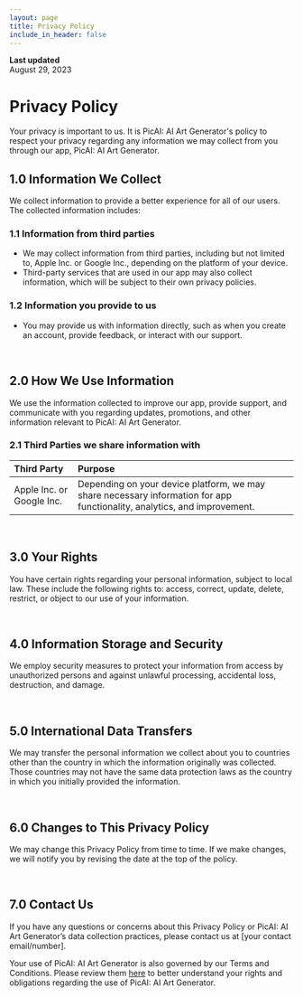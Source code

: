 ```yaml
---
layout: page
title: Privacy Policy
include_in_header: false
---
```


**Last updated**  
August 29, 2023

# Privacy Policy
Your privacy is important to us. It is PicAI: AI Art Generator's policy to respect your privacy regarding any information we may collect from you through our app, PicAI: AI Art Generator.

## 1.0 Information We Collect

We collect information to provide a better experience for all of our users. The collected information includes:

### 1.1 Information from third parties
- We may collect information from third parties, including but not limited to, Apple Inc. or Google Inc., depending on the platform of your device.
- Third-party services that are used in our app may also collect information, which will be subject to their own privacy policies.

### 1.2 Information you provide to us
- You may provide us with information directly, such as when you create an account, provide feedback, or interact with our support.

<br>

## 2.0 How We Use Information

We use the information collected to improve our app, provide support, and communicate with you regarding updates, promotions, and other information relevant to PicAI: AI Art Generator.

### 2.1 Third Parties we share information with
| Third Party | Purpose |
| :--- | :--- |
| Apple Inc. or Google Inc. | Depending on your device platform, we may share necessary information for app functionality, analytics, and improvement. |

<br>

## 3.0 Your Rights

You have certain rights regarding your personal information, subject to local law. These include the following rights to: access, correct, update, delete, restrict, or object to our use of your information.

<br>

## 4.0 Information Storage and Security

We employ security measures to protect your information from access by unauthorized persons and against unlawful processing, accidental loss, destruction, and damage.

<br>

## 5.0 International Data Transfers

We may transfer the personal information we collect about you to countries other than the country in which the information originally was collected. Those countries may not have the same data protection laws as the country in which you initially provided the information.

<br>

## 6.0 Changes to This Privacy Policy

We may change this Privacy Policy from time to time. If we make changes, we will notify you by revising the date at the top of the policy.

<br>

## 7.0 Contact Us

If you have any questions or concerns about this Privacy Policy or PicAI: AI Art Generator’s data collection practices, please contact us at [your contact email/number].

Your use of PicAI: AI Art Generator is also governed by our Terms and Conditions. Please review them [here](https://www.freeprivacypolicy.com/live/a0855072-13c0-41a9-874e-d9515e05546e) to better understand your rights and obligations regarding the use of PicAI: AI Art Generator.
